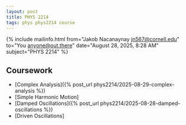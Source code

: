 ```yaml
---
layout: post
title: PHYS 2214
tags: phys phys2214 course
---
```


{% include mailinfo.html from="Jakob Nacanaynay <jn567@cornell.edu>" to="You <anyone@out.there>" date="August 28, 2025, 8:28 AM" subject="PHYS 2214" %}

## Coursework

- [Complex Analysis]({% post_url phys2214/2025-08-29-complex-analysis %})
- [Simple Harmonic Motion]
- [Damped Oscillations]({% post_url phys2214/2025-08-28-damped-oscillations %})
- [Driven Oscillations]

